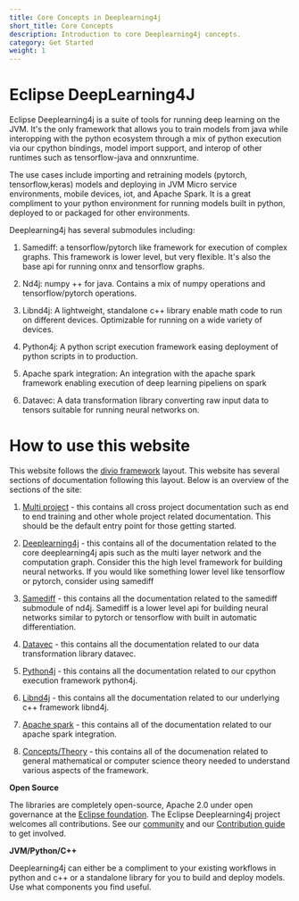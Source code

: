 ```yaml
---
title: Core Concepts in Deeplearning4j
short_title: Core Concepts
description: Introduction to core Deeplearning4j concepts.
category: Get Started
weight: 1
---
```


# Eclipse DeepLearning4J

Eclipse Deeplearning4j is a suite of tools for running deep learning on the JVM. It's the only framework that allows you to train models from java while interopping with the python ecosystem through a mix of python execution via our cpython bindings, model import support, and interop of other runtimes such as tensorflow-java and onnxruntime.

The use cases include importing and retraining models (pytorch, tensorflow,keras) models and deploying in JVM Micro service environments, mobile devices, iot, and Apache Spark. It is a great compliment to your python environment for running models built in python, deployed to or packaged for other environments.

Deeplearning4j has several submodules including:

1. Samediff: a tensorflow/pytorch like framework for execution of complex graphs. This framework is lower level, but very flexible. It's also the base api for running onnx and tensorflow graphs.

2. Nd4j: numpy ++ for java. Contains a mix of numpy operations and tensorflow/pytorch operations.

3. Libnd4j: A lightweight, standalone c++ library enable math code to run on different devices. Optimizable for running on a wide variety of devices.

4. Python4j: A python script execution framework easing deployment of python scripts in to production.

5. Apache spark integration: An integration with the apache spark framework enabling execution of deep learning pipeliens on spark

6. Datavec: A data transformation library converting raw input data to tensors suitable for running neural networks on.

# How to use this website

This website follows the [divio framework](https://documentation.divio.com/) layout. This website has several sections
of documentation following this layout. Below is an overview of the sections of the site:

1. [Multi project](./multi-project) - this contains all cross project documentation such as end to end training and other whole project related documentation. This should be the default entry point for those getting started.

2. [Deeplearning4j](./deeplearning4j) - this contains all of the documentation related to the core deeplearning4j apis
such as the multi layer network and the computation graph. Consider this the high level framework for building neural networks. If you would like something lower level like tensorflow or pytorch, consider using samediff

3. [Samediff](./samediff) - this contains all the documentation related to the samediff submodule of nd4j. Samediff is a lower level api for building neural networks similar to pytorch or tensorflow with built in automatic differentiation.

4. [Datavec](./datavec) - this contains all the documentation related to our data transformation library datavec.

5. [Python4j](./python4j) - this contains all the documentation related to our cpython execution framework python4j.

6. [Libnd4j](./libnd4j) - this contains all the documentation related to our underlying c++ framework libnd4j.

7. [Apache spark](./spark) - this contains all of the documentation related to our apache spark integration.

8. [Concepts/Theory](./concepts) - this contains all of the documenation related to general mathematical or 
computer science theory needed to understand various aspects of the framework.


**Open Source**

The libraries are completely open-source, Apache 2.0 under open governance at the [Eclipse foundation](https://eclipse.org/).
The Eclipse Deeplearning4j project welcomes all contributions. See our [community](https://community.konduit.ai/) and our 
[Contribution guide](https://github.com/eclipse/deeplearning4j/blob/master/CONTRIBUTING.md) to get involved.


**JVM/Python/C++**

Deeplearning4j can either be a compliment to your existing workflows in python and c++ or a standalone library for you to build and deploy models.
Use what components you find useful.



